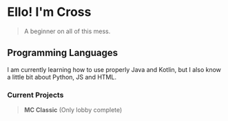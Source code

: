 # Ello! I'm Cross

> A beginner on all of this mess.

## Programming Languages
I am currently learning how to use properly Java and Kotlin, but I also know a little bit about Python, JS and HTML.
### Current Projects

> **MC Classic** (Only lobby complete)
